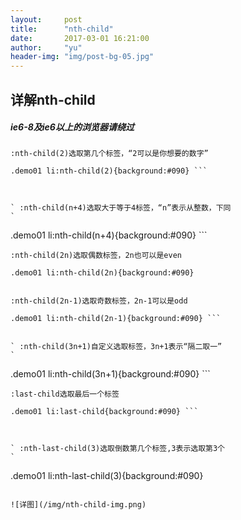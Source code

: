 ```yaml
---
layout:     post
title:      "nth-child"
date:       2017-03-01 16:21:00
author:     "yu"
header-img: "img/post-bg-05.jpg"
---
```


## 详解nth-child
 
##### ie6-8及ie6以上的浏览器请绕过

` :nth-child(2)选取第几个标签，“2可以是你想要的数字” 
`
  
``` 
.demo01 li:nth-child(2){background:#090} ```



` :nth-child(n+4)选取大于等于4标签，“n”表示从整数，下同 
`

``` 
.demo01 li:nth-child(n+4){background:#090} ```

 
` :nth-child(2n)选取偶数标签，2n也可以是even 
`
 

``` 
.demo01 li:nth-child(2n){background:#090}
 
```

` :nth-child(2n-1)选取奇数标签，2n-1可以是odd 
`
 
```
.demo01 li:nth-child(2n-1){background:#090} ```


` :nth-child(3n+1)自定义选取标签，3n+1表示“隔二取一” 
`

```
.demo01 li:nth-child(3n+1){background:#090} ```


` :last-child选取最后一个标签 
`

``` 
.demo01 li:last-child{background:#090} ```



` :nth-last-child(3)选取倒数第几个标签,3表示选取第3个 
`

```
.demo01 li:nth-last-child(3){background:#090}
```

![详图](/img/nth-child-img.png)